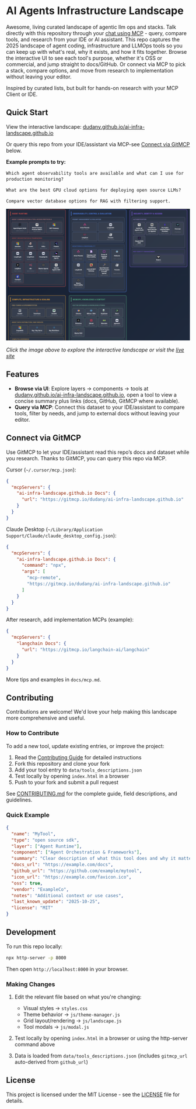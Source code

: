 # AI Agents Infrastructure Landscape

Awesome, living curated landscape of agentic llm ops and stacks.
Talk directly with this repository through your [chat using MCP](https://dudany.github.io/ai-infra-landscape.github.io/#mcp) - query, compare tools, and research from your IDE or AI assistant. This repo captures the 2025 landscape of agent coding, infrastructure and LLMOps tools so you can keep up with what's real, why it exists, and how it fits together. Browse the interactive UI to see each tool's purpose, whether it's OSS or commercial, and jump straight to docs/GitHub. Or connect via MCP to pick a stack, compare options, and move from research to implementation without leaving your editor.

Inspired by curated lists, but built for hands-on research with your MCP Client or IDE.


## Quick Start

View the interactive landscape: [dudany.github.io/ai-infra-landscape.github.io](https://dudany.github.io/ai-infra-landscape.github.io/)

Or query this repo from your IDE/assistant via MCP-see [Connect via GitMCP](#connect-via-gitmcp) below.

**Example prompts to try:**

```
Which agent observability tools are available and what can I use for production monitoring?
```

```
What are the best GPU cloud options for deploying open source LLMs?
```

```
Compare vector database options for RAG with filtering support.
```

[![AI Infra Landscape](landscape-screenshot.png)](https://dudany.github.io/ai-infra-landscape.github.io/)

*Click the image above to explore the interactive landscape or visit the [live site](https://dudany.github.io/ai-infra-landscape.github.io/)*


## Features

- **Browse via UI**: Explore layers → components → tools at [dudany.github.io/ai-infra-landscape.github.io](https://dudany.github.io/ai-infra-landscape.github.io/), open a tool to view a concise summary plus links (docs, GitHub, GitMCP where available).
- **Query via MCP**: Connect this dataset to your IDE/assistant to compare tools, filter by needs, and jump to external docs without leaving your editor.


## Connect via GitMCP

Use GitMCP to let your IDE/assistant read this repo’s docs and dataset while you research. Thanks to GitMCP, you can query this repo via MCP.

Cursor (`~/.cursor/mcp.json`):
```json
{
  "mcpServers": {
    "ai-infra-landscape.github.io Docs": {
      "url": "https://gitmcp.io/dudany/ai-infra-landscape.github.io"
    }
  }
}
```

Claude Desktop (`~/Library/Application Support/Claude/claude_desktop_config.json`):
```json
{
  "mcpServers": {
    "ai-infra-landscape.github.io Docs": {
      "command": "npx",
      "args": [
        "mcp-remote",
        "https://gitmcp.io/dudany/ai-infra-landscape.github.io"
      ]
    }
  }
}
```

After research, add implementation MCPs (example):
```json
{
  "mcpServers": {
    "langchain Docs": {
      "url": "https://gitmcp.io/langchain-ai/langchain"
    }
  }
}
```

More tips and examples in `docs/mcp.md`.

## Contributing

Contributions are welcome! We'd love your help making this landscape more comprehensive and useful.

### How to Contribute

To add a new tool, update existing entries, or improve the project:

1. Read the [Contributing Guide](CONTRIBUTING.md) for detailed instructions
2. Fork this repository and clone your fork
3. Add your tool entry to `data/tools_descriptions.json`
4. Test locally by opening `index.html` in a browser
5. Push to your fork and submit a pull request

See [CONTRIBUTING.md](CONTRIBUTING.md) for the complete guide, field descriptions, and guidelines.

### Quick Example

```json
{
  "name": "MyTool",
  "type": "open source sdk",
  "layer": ["Agent Runtime"],
  "component": ["Agent Orchestration & Frameworks"],
  "summary": "Clear description of what this tool does and why it matters.",
  "docs_url": "https://example.com/docs",
  "github_url": "https://github.com/example/mytool",
  "icon_url": "https://example.com/favicon.ico",
  "oss": true,
  "vendor": "ExampleCo",
  "notes": "Additional context or use cases",
  "last_known_update": "2025-10-25",
  "license": "MIT"
}
```

## Development

To run this repo locally:

```bash
npx http-server -p 8000
```

Then open `http://localhost:8000` in your browser.

### Making Changes

1. Edit the relevant file based on what you're changing:
   - Visual styles → `styles.css`
   - Theme behavior → `js/theme-manager.js`
   - Grid layout/rendering → `js/landscape.js`
   - Tool modals → `js/modal.js`

2. Test locally by opening `index.html` in a browser or using the http-server command above

3. Data is loaded from `data/tools_descriptions.json` (includes `gitmcp_url` auto-derived from `github_url`)

## License

This project is licensed under the MIT License - see the [LICENSE](LICENSE) file for details.

